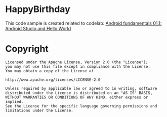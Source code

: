 # HappyBirthday
  This code sample is created related to codelab: [Android fundamentals 01.1: Android Studio and Hello World](https://codelabs.developers.google.com/codelabs/android-training-hello-world/index.html?index=..%2F..android-training#12)

# Copyright
    
    Licensed under the Apache License, Version 2.0 (the "License");
    you may not use this file except in compliance with the License.
    You may obtain a copy of the License at

    http://www.apache.org/licenses/LICENSE-2.0

    Unless required by applicable law or agreed to in writing, software
    distributed under the License is distributed on an "AS IS" BASIS,
    WITHOUT WARRANTIES OR CONDITIONS OF ANY KIND, either express or implied.
    See the License for the specific language governing permissions and
    limitations under the License.

